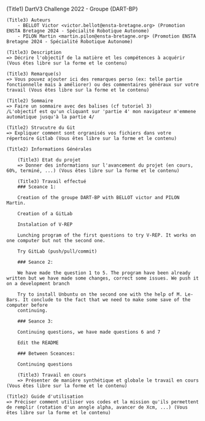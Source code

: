 (Title1) DartV3 Challenge 2022 - Groupe {DART-BP} 

    (Title3) Auteurs
        - BELLOT Victor <victor.bellot@ensta-bretagne.org> (Promotion ENSTA Bretagne 2024 - Spécialité Robotique Autonome)
        - PILON Martin <martin.pilon@ensta-bretagne.org> (Promotion ENSTA Bretagne 2024 - Spécialité Robotique Autonome)
    
    (Title3) Description
    => Décrire l'objectif de la matière et les compétences à acquérir (Vous êtes libre sur la forme et le contenu)

    (Title3) Remarque(s)
    => Vous pouvez ajouter ici des remarques perso (ex: telle partie fonctionnelle mais à améliorer) ou des commentaires généraux sur votre travail (Vous êtes libre sur la forme et le contenu)

    (Title2) Sommaire
    => Faire un sommaire avec des balises (cf tutoriel 3)
    /L'objectif est qu'un cliquant sur 'partie 4' mon navigateur m'emmene automatique jusqu'à la partie 4/

    (Title2) Strucutre du Git
    => Expliquer comment sont orgranisés vos fichiers dans votre répertoire Gitlab (Vous êtes libre sur la forme et le contenu)

    (Title2) Informations Générales
    
        (Title3) Etat du projet
        => Donner des informations sur l'avancement du projet (en cours, 60%, terminé, ...) (Vous êtes libre sur la forme et le contenu)

        (Title3) Travail effectué
        ### Sceance 1:

        Creation of the groupe DART-BP with BELLOT victor and PILON Martin.

        Creation of a GitLab

        Instalation of V-REP

        Lunching program of the first questions to try V-REP. It works on one computer but not the second one. 

        Try GitLab (push/pull/commit)
        
        ### Seance 2:

        We have made the question 1 to 5. The program have been already written but we have made some changes, correct some issues. We push it on a development branch

        Try to install Unbuntu on the second one with the help of M. Le-Bars. It conclude to the fact that we need to make some save of the computer before 
        continuing.

        ### Seance 3:

        Continuing questions, we have made questions 6 and 7

        Edit the README

        ### Between Sceances:

        Continuing questions

        (Title3) Travail en cours
        => Présenter de manière synthétique et globale le travail en cours (Vous êtes libre sur la forme et le contenu)
    
    (Title2) Guide d'utilisation
    => Préciser comment utiliser vos codes et la mission qu'ils permettent de remplir (rotation d'un anngle alpha, avancer de Xcm, ...) (Vous êtes libre sur la forme et le contenu)
